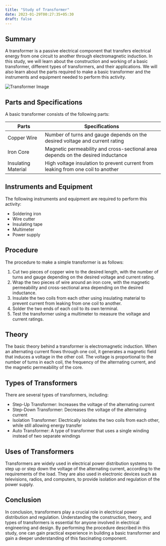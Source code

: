 ```yaml
---
title: "Study of Transformer"
date: 2023-01-29T00:27:35+05:30
draft: false
---
```


## Summary
A transformer is a passive electrical component that transfers electrical energy from one circuit to another through electromagnetic induction. In this study, we will learn about the construction and working of a basic transformer, different types of transformers, and their applications. We will also learn about the parts required to make a basic transformer and the instruments and equipment needed to perform this activity. 

![Transformer Image](https://upload.wikimedia.org/wikipedia/commons/thumb/f/f0/Power_transformer_2.jpg/440px-Power_transformer_2.jpg)

## Parts and Specifications
A basic transformer consists of the following parts:

| Parts | Specifications |
|-------|---------------|
| Copper Wire | Number of turns and gauge depends on the desired voltage and current rating |
| Iron Core | Magnetic permeability and cross-sectional area depends on the desired inductance |
| Insulating Material | High voltage insulation to prevent current from leaking from one coil to another |

## Instruments and Equipment
The following instruments and equipment are required to perform this activity:

- Soldering iron
- Wire cutter
- Insulating tape
- Multimeter
- Power supply

## Procedure
The procedure to make a simple transformer is as follows:

1. Cut two pieces of copper wire to the desired length, with the number of turns and gauge depending on the desired voltage and current rating.
2. Wrap the two pieces of wire around an iron core, with the magnetic permeability and cross-sectional area depending on the desired inductance.
3. Insulate the two coils from each other using insulating material to prevent current from leaking from one coil to another.
4. Solder the two ends of each coil to its own terminal.
5. Test the transformer using a multimeter to measure the voltage and current ratings.

## Theory
The basic theory behind a transformer is electromagnetic induction. When an alternating current flows through one coil, it generates a magnetic field that induces a voltage in the other coil. The voltage is proportional to the number of turns in each coil, the frequency of the alternating current, and the magnetic permeability of the core. 

## Types of Transformers
There are several types of transformers, including:

- Step-Up Transformer: Increases the voltage of the alternating current
- Step-Down Transformer: Decreases the voltage of the alternating current
- Isolation Transformer: Electrically isolates the two coils from each other, while still allowing energy transfer
- Auto Transformer: A type of transformer that uses a single winding instead of two separate windings

## Uses of Transformers
Transformers are widely used in electrical power distribution systems to step up or step down the voltage of the alternating current, according to the requirements of the load. They are also used in electronic devices such as televisions, radios, and computers, to provide isolation and regulation of the power supply. 

## Conclusion
In conclusion, transformers play a crucial role in electrical power distribution and regulation. Understanding the construction, theory, and types of transformers is essential for anyone involved in electrical engineering and design. By performing the procedure described in this study, one can gain practical experience in building a basic transformer and gain a deeper understanding of this fascinating component.
